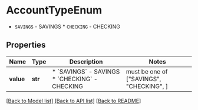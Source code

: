# AccountTypeEnum

* `SAVINGS` - SAVINGS * `CHECKING` - CHECKING

## Properties
Name | Type | Description | Notes
------------ | ------------- | ------------- | -------------
**value** | **str** | * &#x60;SAVINGS&#x60; - SAVINGS * &#x60;CHECKING&#x60; - CHECKING |  must be one of ["SAVINGS", "CHECKING", ]

[[Back to Model list]](../README.md#documentation-for-models) [[Back to API list]](../README.md#documentation-for-api-endpoints) [[Back to README]](../README.md)



